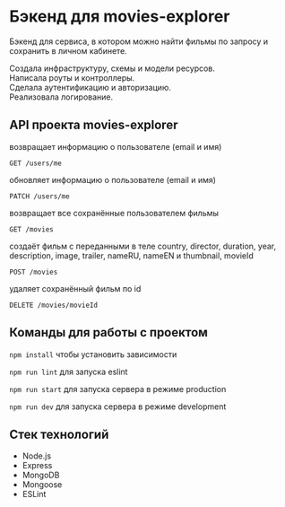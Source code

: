 # Бэкенд для movies-explorer

Бэкенд для сервиса, в котором можно найти фильмы по запросу и сохранить в личном кабинете.

Создала инфраструктуру, схемы и модели ресурсов.  
Написала роуты и контроллеры.  
Сделала аутентификацию и авторизацию.  
Реализовала логирование.

## API проекта movies-explorer

возвращает информацию о пользователе (email и имя)
```
GET /users/me
```

обновляет информацию о пользователе (email и имя)
```
PATCH /users/me
```

возвращает все сохранённые пользователем фильмы
```
GET /movies
```

создаёт фильм с переданными в теле country, director, duration, year, description, image, trailer, nameRU, nameEN и thumbnail, movieId
```
POST /movies
```

удаляет сохранённый фильм по id
```
DELETE /movies/movieId
```

## Команды для работы с проектом

`npm install` чтобы установить зависимости

`npm run lint` для запуска eslint

`npm run start` для запуска сервера в режиме production

`npm run dev` для запуска сервера в режиме development

## Стек технологий

* Node.js
* Express
* MongoDB
* Mongoose
* ESLint

<!-- публичный IP-адрес сервера: 178.154.228.70
backend: api.movies-explorer.sun.nomoredomains.monster -->
